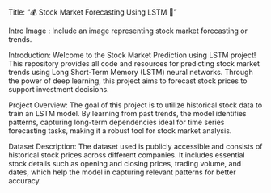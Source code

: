 Title:
“💰 Stock Market Forecasting Using LSTM 💸”

Intro Image :
Include an image representing stock market forecasting or trends.

Introduction:
Welcome to the Stock Market Prediction using LSTM project! This repository provides all code and resources for predicting stock market trends using Long Short-Term Memory (LSTM) neural networks. Through the power of deep learning, this project aims to forecast stock prices to support investment decisions.

Project Overview:
The goal of this project is to utilize historical stock data to train an LSTM model. By learning from past trends, the model identifies patterns, capturing long-term dependencies ideal for time series forecasting tasks, making it a robust tool for stock market analysis.

Dataset Description:
The dataset used is publicly accessible and consists of historical stock prices across different companies. It includes essential stock details such as opening and closing prices, trading volume, and dates, which help the model in capturing relevant patterns for better accuracy.
